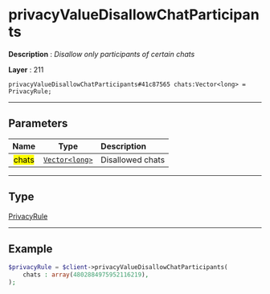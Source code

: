 # privacyValueDisallowChatParticipants

**Description** : *Disallow only participants of certain chats*

**Layer** : 211

```tl
privacyValueDisallowChatParticipants#41c87565 chats:Vector<long> = PrivacyRule;
```

---

## Parameters

| Name | Type | Description |
| :---: | :---: | :--- |
| <mark>chats</mark> | [`Vector<long>`](type/long) | Disallowed chats |

---

## Type

[PrivacyRule](type/PrivacyRule)

---

## Example

```php
$privacyRule = $client->privacyValueDisallowChatParticipants(
	chats : array(4802884975952116219),
);
```